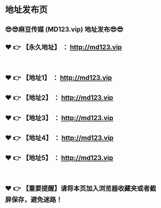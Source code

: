 <h1>地址发布页</h1>
<h2>😎😎麻豆传媒 (MD123.vip) 地址发布😎😎 </h2>
<h2>❤️ 👉 【永久地址】 ： <a href="http://md123.vip">http://md123.vip</a> </h2>
<br>
<h2>❤️ 👉 【地址1】 ： <a href="http://md123.vip">http://md123.vip</a> </h2>
<h2>❤️ 👉 【地址2】 ： <a href="http://md123.vip">http://md123.vip</a> </h2>
<h2>❤️ 👉 【地址3】 ： <a href="http://md123.vip">http://md123.vip</a> </h2>
<h2>❤️ 👉 【地址4】 ： <a href="http://md123.vip">http://md123.vip</a> </h2>
<h2>❤️ 👉 【地址5】 ： <a href="http://md123.vip">http://md123.vip</a> </h2>
<br>
<h2>❤️ 👉 【重要提醒】请将本页加入浏览器收藏夹或者截屏保存，避免迷路！</h2>

